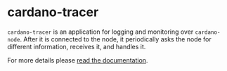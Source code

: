 # cardano-tracer

`cardano-tracer` is an application for logging and monitoring over `cardano-node`. After it is connected to the node, it periodically asks the node for different information, receives it, and handles it.

For more details please [read the documentation](https://github.com/input-output-hk/cardano-node/blob/tracing-master/cardano-tracer/docs/cardano-tracer.md).
